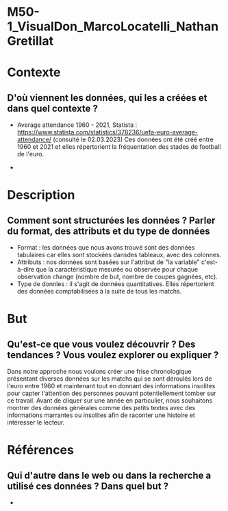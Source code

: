 # M50-1_VisualDon_MarcoLocatelli_NathanGretillat

# Contexte
## D'où viennent les données, qui les a créées et dans quel contexte ?
- Average attendance 1960 - 2021, Statista : https://www.statista.com/statistics/378236/uefa-euro-average-attendance/ (consulté le 02.03.2023)
Ces données ont été créé entre 1960 et 2021 et elles répertorient la fréquentation des stades de football de l'euro.

-


# Description
## Comment sont structurées les données ? Parler du format, des attributs et du type de données
- Format : les données que nous avons trouvé sont des données tabulaires car elles sont stockées dansdes tableaux, avec des colonnes.
- Attributs : nos données sont basées sur l'attribut de "la variable" c'est-à-dire que la caractéristique mesurée ou observée pour chaque observation change (nombre de but, nombre de coupes gagnées, etc).
- Type de donnles : il s'agit de données quantitatives. Elles répertorient des données comptabilisées à la suite de tous les matchs.


# But
## Qu'est-ce que vous voulez découvrir ? Des tendances ? Vous voulez explorer ou expliquer ?
Dans notre approche nous voulons créer une frise chronologique présentant diverses données sur les matchs qui se sont déroulés lors de l'euro entre 1960 et maintenant tout en donnant des informations insolites pour capter l'attention des personnes pouvant potentiellement tomber sur ce travail. Avant de cliquer sur une année en particulier, nous souhaitons montrer des données générales comme des petits textes avec des informations marrantes ou insolites afin de raconter une histoire et intéresser le lecteur.


# Références
## Qui d'autre dans le web ou dans la recherche a utilisé ces données ? Dans quel but ?
- 
